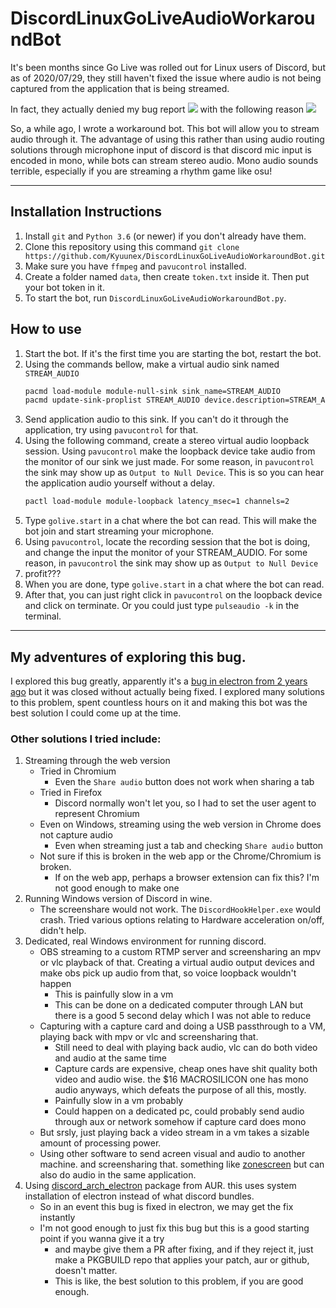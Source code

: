 # DiscordLinuxGoLiveAudioWorkaroundBot 
It's been months since Go Live was rolled out for Linux users of Discord, 
but as of 2020/07/29, they still haven't fixed the issue where audio is not being captured from the application that is being streamed.

In fact, they actually denied my bug report
![](https://i.imgur.com/nBfuX4q.png)
with the following reason
![](https://i.imgur.com/qMBF3PP.png)  

So, a while ago, I wrote a workaround bot. This bot will allow you to stream audio through it. 
The advantage of using this rather than using audio routing solutions through microphone input of discord is that discord mic input is encoded in mono, while bots can stream stereo audio. Mono audio sounds terrible, especially if you are streaming a rhythm game like osu!  

---

## Installation Instructions

1. Install `git` and `Python 3.6` (or newer) if you don't already have them.
2. Clone this repository using this command `git clone https://github.com/Kyuunex/DiscordLinuxGoLiveAudioWorkaroundBot.git`
3. Make sure you have `ffmpeg` and `pavucontrol` installed.
4. Create a folder named `data`, then create `token.txt` inside it. Then put your bot token in it. 
5. To start the bot, run `DiscordLinuxGoLiveAudioWorkaroundBot.py`.

## How to use
1. Start the bot. If it's the first time you are starting the bot, restart the bot.
2. Using the commands bellow, make a virtual audio sink named `STREAM_AUDIO`
    ```sh
    pacmd load-module module-null-sink sink_name=STREAM_AUDIO
    pacmd update-sink-proplist STREAM_AUDIO device.description=STREAM_AUDIO
    ```
3. Send application audio to this sink. If you can't do it through the application, try using `pavucontrol` for that.
4. Using the following command, create a stereo virtual audio loopback session. Using `pavucontrol` make the loopback device take audio from the monitor of our sink we just made. For some reason, in `pavucontrol` the sink may show up as `Output to Null Device`. This is so you can hear the application audio yourself without a delay.
    ```sh
    pactl load-module module-loopback latency_msec=1 channels=2
    ```
5. Type `golive.start` in a chat where the bot can read. This will make the bot join and start streaming your microphone.
6. Using `pavucontrol`, locate the recording session that the bot is doing, and change the input the monitor of your STREAM_AUDIO. For some reason, in `pavucontrol` the sink may show up as `Output to Null Device`
7. profit???
8. When you are done, type `golive.start` in a chat where the bot can read.
9. After that, you can just right click in `pavucontrol` on the loopback device and click on terminate. Or you could just type `pulseaudio -k` in the terminal.

---

## My adventures of exploring this bug.
I explored this bug greatly, apparently it's a [bug in electron from 2 years ago](https://github.com/electron/electron/issues/10515) but it was closed without actually being fixed.
I explored many solutions to this problem, spent countless hours on it and making this bot was the best solution I could come up at the time.
### Other solutions I tried include:
1. Streaming through the web version
    - Tried in Chromium
        - Even the `Share audio` button does not work when sharing a tab
    - Tried in Firefox 
        - Discord normally won't let you, so I had to set the user agent to represent Chromium
    - Even on Windows, streaming using the web version in Chrome does not capture audio
        - Even when streaming just a tab and checking `Share audio` button
    - Not sure if this is broken in the web app or the Chrome/Chromium is broken. 
        - If on the web app, perhaps a browser extension can fix this? I'm not good enough to make one
2. Running Windows version of Discord in wine. 
    - The screenshare would not work. The `DiscordHookHelper.exe` would crash. Tried various options relating to Hardware acceleration on/off, didn't help.
3. Dedicated, real Windows environment for running discord.
    - OBS streaming to a custom RTMP server and screensharing an mpv or vlc playback of that. Creating a virtual audio output devices and make obs pick up audio from that, so voice loopback wouldn't happen
        - This is painfully slow in a vm
        - This can be done on a dedicated computer through LAN but there is a good 5 second delay which I was not able to reduce
    - Capturing with a capture card and doing a USB passthrough to a VM, playing back with mpv or vlc and screensharing that. 
        - Still need to deal with playing back audio, vlc can do both video and audio at the same time
        - Capture cards are expensive, cheap ones have shit quality both video and audio wise. the $16 MACROSILICON one has mono audio anyways, which defeats the purpose of all this, mostly.
        - Painfully slow in a vm probably
        - Could happen on a dedicated pc, could probably send audio through aux or network somehow if capture card does mono
    - But srsly, just playing back a video stream in a vm takes a sizable amount of processing power.
    - Using other software to send acreen visual and audio to another machine. and screensharing that. something like [zonescreen](https://zoneos.com/zonescreen/) but can also do audio in the same application. 
4. Using [discord_arch_electron](https://aur.archlinux.org/packages/discord_arch_electron/) package from AUR. this uses system installation of electron instead of what discord bundles. 
    - So in an event this bug is fixed in electron, we may get the fix instantly
    - I'm not good enough to just fix this bug but this is a good starting point if you wanna give it a try
        - and maybe give them a PR after fixing, and if they reject it, just make a PKGBUILD repo that applies your patch, aur or github, doesn't matter.
        - This is like, the best solution to this problem, if you are good enough. 
